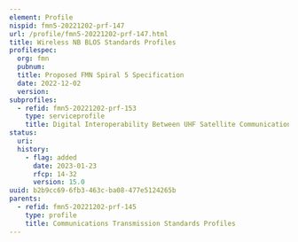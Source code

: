 ```yaml
---
element: Profile
nispid: fmn5-20221202-prf-147
url: /profile/fmn5-20221202-prf-147.html
title: Wireless NB BLOS Standards Profiles
profilespec:
  org: fmn
  pubnum: 
  title: Proposed FMN Spiral 5 Specification
  date: 2022-12-02
  version: 
subprofiles:
  - refid: fmn5-20221202-prf-153
    type: serviceprofile
    title: Digital Interoperability Between UHF Satellite Communications Terminals - Integrated Waveform (IWF) Phase 1 edition 1
status:
  uri: 
  history: 
    - flag: added
      date: 2023-01-23
      rfcp: 14-32
      version: 15.0
uuid: b2b9cc69-6fb3-463c-ba08-477e5124265b
parents:
  - refid: fmn5-20221202-prf-145
    type: profile
    title: Communications Transmission Standards Profiles
---
```


